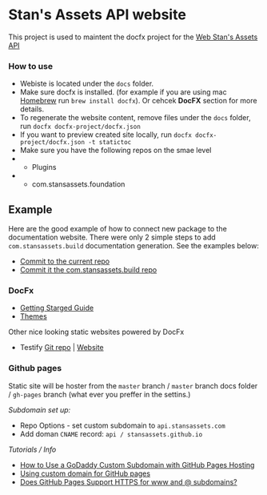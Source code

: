 # Stan's Assets API website
This project is used to maintent the docfx project for the [Web Stan's Assets API](https://api.stansassets.com/)

### How to use
* Webiste is located under the `docs` folder.
* Make sure docfx is installed. (for example if you are using  mac [Homebrew](https://formulae.brew.sh/formula/docfx) run `brew install docfx`). Or cehcek **DocFX** section for more details.
* To regenerate the website content, remove files under the `docs` folder, run `docfx docfx-project/docfx.json` 
* If you want to preview created site locally, run `docfx docfx-project/docfx.json -t statictoc`
* Make sure you have the following repos on the smae level
* * Plugins
* * com.stansassets.foundation

## Example
Here are the good example of how to connect new package to the documentation website. There were only 2 simple steps to add `com.stansassets.build` documentation generation. See the examples below:
* [Commit to the current repo](https://github.com/StansAssets/api.stansassets.com/commit/96e6d4935db0e45a067ca7920e2ae5ae8b6403b2)
* [Commit it the com.stansassets.build repo](https://github.com/StansAssets/com.stansassets.build/commit/cf50320f1035d8057e469207b3e00312fc268033)


### DocFx
* [Getting Starged Guide](https://dotnet.github.io/docfx/tutorial/docfx_getting_started.html)
* [Themes](https://dotnet.github.io/docfx/templates-and-plugins/templates-dashboard.html)

Other nice looking static websites powered by DocFx
* Testify [Git repo](https://github.com/wekempf/testify) | [Website](http://wekempf.github.io/testify/)

### Github pages
Static site will be hoster from the `master` branch /  `master` branch docs folder / `gh-pages` branch (what ever you preffer in the settins.)

*Subdomain set up:*
* Repo Options - set custom subdomain to `api.stansassets.com`
* Add doman `CNAME` record: `api / stansassets.github.io`


*Tutorials / Info*
* [How to Use a GoDaddy Custom Subdomain with GitHub Pages Hosting](https://medium.com/@SeloSlav/how-to-use-a-godaddy-custom-subdomain-with-github-pages-hosting-fbac17f36f9d)
* [Using custom domain for GitHub pages](https://medium.com/@hossainkhan/using-custom-domain-for-github-pages-86b303d3918a)
* [Does GitHub Pages Support HTTPS for www and @ subdomains?](https://github.community/t5/GitHub-Pages/Does-GitHub-Pages-Support-HTTPS-for-www-and-subdomains/td-p/7116)
